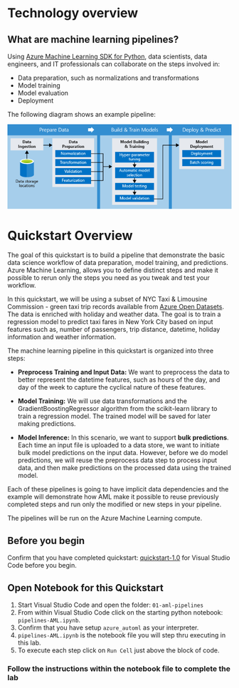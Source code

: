 # Technology overview

## What are machine learning pipelines?
Using [Azure Machine Learning SDK for Python](https://docs.microsoft.com/en-us/python/api/azureml-pipeline-core/?view=azure-ml-py), data scientists, data engineers, and IT professionals can collaborate on the steps involved in:
* Data preparation, such as normalizations and transformations
* Model training
* Model evaluation
* Deployment

The following diagram shows an example pipeline:

![azure machine learning piplines](./images/pipelines.png)

# Quickstart Overview
The goal of this quickstart is to build a pipeline that demonstrate the basic data science workflow of data preparation, model training, and predictions. Azure Machine Learning, allows you to define distinct steps and make it possible to rerun only the steps you need as you tweak and test your workflow.

In this quickstart, we will be using a subset of NYC Taxi & Limousine Commission - green taxi trip records available from [Azure Open Datasets](https://azure.microsoft.com/en-us/services/open-datasets/). The data is enriched with holiday and weather data. The goal is to train a regression model to predict taxi fares in New York City based on input features such as, number of passengers, trip distance, datetime, holiday information and weather information.

The machine learning pipeline in this quickstart is organized into three steps:

- **Preprocess Training and Input Data:** We want to preprocess the data to better represent the datetime features, such as hours of the day, and day of the week to capture the cyclical nature of these features.

- **Model Training:** We will use data transformations and the GradientBoostingRegressor algorithm from the scikit-learn library to train a regression model. The trained model will be saved for later making predictions.

- **Model Inference:** In this scenario, we want to support **bulk predictions**. Each time an input file is uploaded to a data store, we want to initiate bulk model predictions on the input data. However, before we do model predictions, we will reuse the preprocess data step to process input data, and then make predictions on the processed data using the trained model.

Each of these pipelines is going to have implicit data dependencies and the example will demonstrate how AML make it possible to reuse previously completed steps and run only the modified or new steps in your pipeline.

The pipelines will be run on the Azure Machine Learning compute.

## Before you begin

Confirm that you have completed quickstart: [quickstart-1.0](../../quickstart-1.0/visual-studio-code-setup) for Visual Studio Code before you begin.

## Open Notebook for this Quickstart
1. Start Visual Studio Code and open the folder: `01-aml-pipelines`
2. From within Visual Studio Code click on the starting python notebook: `pipelines-AML.ipynb`.
3. Confirm that you have setup `azure_automl` as your interpreter.
4. `pipelines-AML.ipynb` is the notebook file you will step thru executing in this lab.
5. To execute each step click on `Run Cell` just above the block of code.

### Follow the instructions within the notebook file to complete the lab
